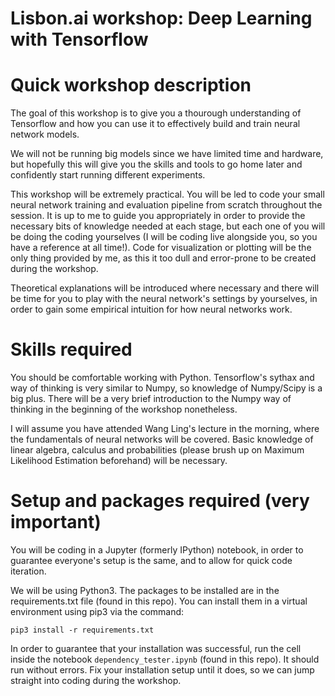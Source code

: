 # Lisbon.ai workshop: Deep Learning with Tensorflow

# Quick workshop description

The goal of this workshop is to give you a thourough understanding of Tensorflow and how you can use it to effectively build and train neural network models.

We will not be running big models since we have limited time and hardware, but hopefully this will give you the skills and tools to go home later and confidently start running different experiments.

This workshop will be extremely practical. You will be led to code your small neural network training and evaluation pipeline from scratch throughout the session. It is up to me to guide you appropriately in order to provide the necessary bits of knowledge needed at each stage, but each one of you will be doing the coding yourselves (I will be coding live alongside you, so you have a reference at all time!). Code for visualization or plotting will be the only thing provided by me, as this it too dull and error-prone to be created during the workshop.

Theoretical explanations will be introduced where necessary and there will be time for you to play with the neural network's settings by yourselves, in order to gain some empirical intuition for how neural networks work.

# Skills required
You should be comfortable working with Python. Tensorflow's sythax and way of thinking is very similar to Numpy, so knowledge of Numpy/Scipy is a big plus. There will be a very brief introduction to the Numpy way of thinking in the beginning of the workshop nonetheless. 

I will assume you have attended Wang Ling's lecture in the morning, where the fundamentals of neural networks will be covered. Basic knowledge of linear algebra, calculus and probabilities (please brush up on Maximum Likelihood Estimation beforehand) will be necessary.

# Setup and packages required (very important)
You will be coding in a Jupyter (formerly IPython) notebook, in order to guarantee everyone's setup is the same, and to allow for quick code iteration.

We will be using Python3. The packages to be installed are in the requirements.txt file (found in this repo). You can install them in a virtual environment using pip3 via the command:
```
pip3 install -r requirements.txt
```

In order to guarantee that your installation was successful, run the cell inside the notebook `dependency_tester.ipynb` (found in this repo). It should run without errors. Fix your installation setup until it does, so we can jump straight into coding during the workshop.
